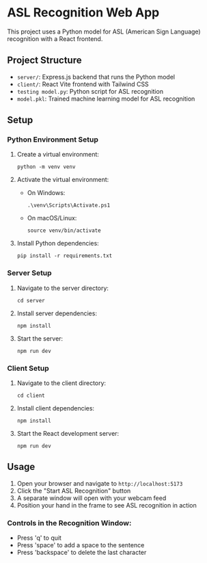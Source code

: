 # ASL Recognition Web App

This project uses a Python model for ASL (American Sign Language) recognition with a React frontend.

## Project Structure

- `server/`: Express.js backend that runs the Python model
- `client/`: React Vite frontend with Tailwind CSS
- `testing model.py`: Python script for ASL recognition
- `model.pkl`: Trained machine learning model for ASL recognition

## Setup

### Python Environment Setup

1. Create a virtual environment:

   ```
   python -m venv venv
   ```

2. Activate the virtual environment:

   - On Windows:
     ```
     .\venv\Scripts\Activate.ps1
     ```
   - On macOS/Linux:
     ```
     source venv/bin/activate
     ```

3. Install Python dependencies:
   ```
   pip install -r requirements.txt
   ```

### Server Setup

1. Navigate to the server directory:

   ```
   cd server
   ```

2. Install server dependencies:

   ```
   npm install
   ```

3. Start the server:
   ```
   npm run dev
   ```

### Client Setup

1. Navigate to the client directory:

   ```
   cd client
   ```

2. Install client dependencies:

   ```
   npm install
   ```

3. Start the React development server:
   ```
   npm run dev
   ```

## Usage

1. Open your browser and navigate to `http://localhost:5173`
2. Click the "Start ASL Recognition" button
3. A separate window will open with your webcam feed
4. Position your hand in the frame to see ASL recognition in action

### Controls in the Recognition Window:

- Press 'q' to quit
- Press 'space' to add a space to the sentence
- Press 'backspace' to delete the last character
